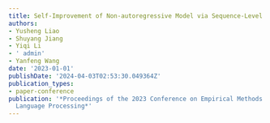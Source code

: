 ```yaml
---
title: Self-Improvement of Non-autoregressive Model via Sequence-Level Distillation
authors:
- Yusheng Liao
- Shuyang Jiang
- Yiqi Li
- ' admin'
- Yanfeng Wang
date: '2023-01-01'
publishDate: '2024-04-03T02:53:30.049364Z'
publication_types:
- paper-conference
publication: '*Proceedings of the 2023 Conference on Empirical Methods in Natural
  Language Processing*'
---
```

